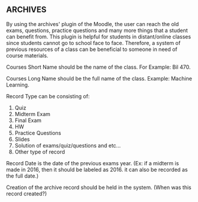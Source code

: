 ## ARCHIVES

By using the archives' plugin of the Moodle, the user can reach the old exams, questions, practice questions and many more
things that a student can benefit from. This plugin is helpful for students in distant/online classes since students cannot
go to school face to face. Therefore, a system of previous resources of a class can be beneficial to someone in need
of course materials.

Courses Short Name should be the name of the class. For Example: Bil 470.

Courses Long Name should be the full name of the class. Example: Machine Learning.

Record Type can be consisting of:
1) Quiz
2) Midterm Exam
3) Final Exam
4) HW
5) Practice Questions
6) Slides
7) Solution of exams/quiz/questions and etc...
8) Other type of record

Record Date is the date of the previous exams year. (Ex: if a midterm is made in 2016, then it should be labeled as 2016.
it can also be recorded as the full date.)

Creation of the archive record should be held in the system. (When was this record created?)